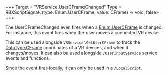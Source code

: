 +++
Target = "VRService.UserCFrameChanged"
Type = RBXScriptSignal<(type: Enum.UserCFrame, value: CFrame) => void, false>
+++

The UserCFrameChanged even fires when a [Enum.UserCFrame](https://developer.roblox.com/search#stq=UserCFrame) is changed. For instance, this event fires when the user moves a connected VR device.This can be used alongside `VRService\GetUserCFrame` to track the [DataType.CFrame](https://developer.roblox.com/search#stq=CFrame) coordinates of a VR devices, and when it changes/moves. It can also be used alongside `/UserInputService` service events and functions.Since the event fires locally, it can only be used in a `/LocalScript`.